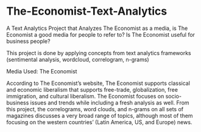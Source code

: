 # The-Economist-Text-Analytics
A Text Analytics Project that Analyzes The Economist as a media, is The Economist a good media for people to refer to? Is The Economist useful for business people?

This project is done by applying concepts from text analytics frameworks (sentimental analysis, wordcloud, correlogram, n-grams)

Media Used: The Economist

According to The Economist’s website, The Economist supports classical and economic liberalism that supports free-trade, globalization, free immigration, and cultural liberalism. The Economist focuses on socio-business issues and trends while including a fresh analysis as well. From this project, the correlograms, word clouds, and n-grams on all sets of magazines discusses a very broad range of topics, although most of them focusing on the western countries’ (Latin America, US, and Europe) news. 
